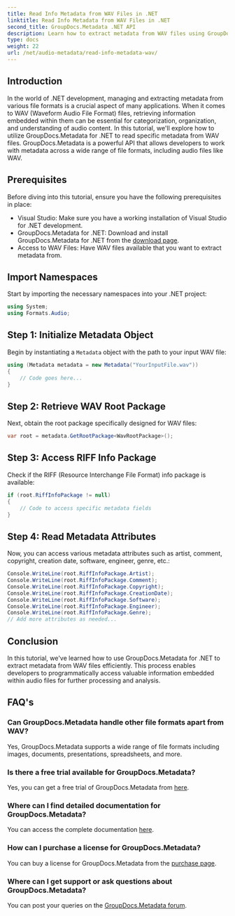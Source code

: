 ```yaml
---
title: Read Info Metadata from WAV Files in .NET
linktitle: Read Info Metadata from WAV Files in .NET
second_title: GroupDocs.Metadata .NET API
description: Learn how to extract metadata from WAV files using GroupDocs.Metadata for .NET. Dive into this step-by-step tutorial to leverage metadata for audio file management.
type: docs
weight: 22
url: /net/audio-metadata/read-info-metadata-wav/
---
```

## Introduction
In the world of .NET development, managing and extracting metadata from various file formats is a crucial aspect of many applications. When it comes to WAV (Waveform Audio File Format) files, retrieving information embedded within them can be essential for categorization, organization, and understanding of audio content.
In this tutorial, we'll explore how to utilize GroupDocs.Metadata for .NET to read specific metadata from WAV files. GroupDocs.Metadata is a powerful API that allows developers to work with metadata across a wide range of file formats, including audio files like WAV.
## Prerequisites
Before diving into this tutorial, ensure you have the following prerequisites in place:
- Visual Studio: Make sure you have a working installation of Visual Studio for .NET development.
- GroupDocs.Metadata for .NET: Download and install GroupDocs.Metadata for .NET from the [download page](https://releases.groupdocs.com/metadata/net/).
- Access to WAV Files: Have WAV files available that you want to extract metadata from.

## Import Namespaces
Start by importing the necessary namespaces into your .NET project:
```csharp
using System;
using Formats.Audio;
```
## Step 1: Initialize Metadata Object
Begin by instantiating a `Metadata` object with the path to your input WAV file:
```csharp
using (Metadata metadata = new Metadata("YourInputFile.wav"))
{
    // Code goes here...
}
```
## Step 2: Retrieve WAV Root Package
Next, obtain the root package specifically designed for WAV files:
```csharp
var root = metadata.GetRootPackage<WavRootPackage>();
```
## Step 3: Access RIFF Info Package
Check if the RIFF (Resource Interchange File Format) info package is available:
```csharp
if (root.RiffInfoPackage != null)
{
    // Code to access specific metadata fields
}
```
## Step 4: Read Metadata Attributes
Now, you can access various metadata attributes such as artist, comment, copyright, creation date, software, engineer, genre, etc.:
```csharp
Console.WriteLine(root.RiffInfoPackage.Artist);
Console.WriteLine(root.RiffInfoPackage.Comment);
Console.WriteLine(root.RiffInfoPackage.Copyright);
Console.WriteLine(root.RiffInfoPackage.CreationDate);
Console.WriteLine(root.RiffInfoPackage.Software);
Console.WriteLine(root.RiffInfoPackage.Engineer);
Console.WriteLine(root.RiffInfoPackage.Genre);
// Add more attributes as needed...
```

## Conclusion
In this tutorial, we've learned how to use GroupDocs.Metadata for .NET to extract metadata from WAV files efficiently. This process enables developers to programmatically access valuable information embedded within audio files for further processing and analysis.

## FAQ's
### Can GroupDocs.Metadata handle other file formats apart from WAV?
Yes, GroupDocs.Metadata supports a wide range of file formats including images, documents, presentations, spreadsheets, and more.
### Is there a free trial available for GroupDocs.Metadata?
Yes, you can get a free trial of GroupDocs.Metadata from [here](https://releases.groupdocs.com/).
### Where can I find detailed documentation for GroupDocs.Metadata?
You can access the complete documentation [here](https://reference.groupdocs.com/metadata/net/).
### How can I purchase a license for GroupDocs.Metadata?
You can buy a license for GroupDocs.Metadata from the [purchase page](https://purchase.groupdocs.com/buy).
### Where can I get support or ask questions about GroupDocs.Metadata?
You can post your queries on the [GroupDocs.Metadata forum](https://forum.groupdocs.com/c/metadata/14).
